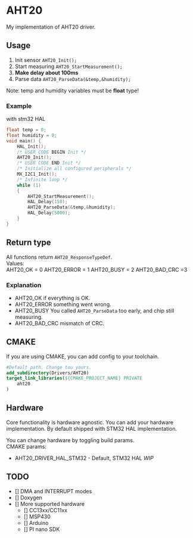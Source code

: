 # AHT20

My implementation of AHT20 driver.

## Usage

1. Init sensor `AHT20_Init();`
2. Start measuring `AHT20_StartMeasurement();`
3. **Make delay about 100ms**
4. Parse data `AHT20_ParseData(&temp,&humidity);`

Note: temp and humidity variables must be **float** type!

### Example

with stm32 HAL

```C
float temp = 0;
float humidity = 0;
void main() {
    HAL_Init();
    /* USER CODE BEGIN Init */
    AHT20_Init();
    /* USER CODE END Init */
    /* Initialize all configured peripherals */
    MX_I2C1_Init();
    /* Infinite loop */
    while (1)
    {
        AHT20_StartMeasurement();
        HAL_Delay(150);
        AHT20_ParseData(&temp,&humidity);
        HAL_Delay(5000);
    }
}
```

## Return type

All functions return `AHT20_ResponseTypeDef`.  
Values:  
    AHT20_OK = 0
    AHT20_ERROR = 1
    AHT20_BUSY = 2
    AHT20_BAD_CRC =3

### Explanation

- AHT20_OK if everything is OK.
- AHT20_ERROR something went wrong.
- AHT20_BUSY You called `AHT20_ParseData` too early, and chip still measuring.
- AHT20_BAD_CRC mismatch of CRC.

## CMAKE

If you are using CMAKE, you can add config to your toolchain.

```cmake
#Default path. Change tou yours.
add_subdirectory(Drivers/AHT20) 
target_link_libraries(${CMAKE_PROJECT_NAME} PRIVATE
    aht20
)
```

## Hardware

Core functionality is hardware agnostic. You can add your hardware implementation. By default shipped with STM32 HAL implementation.

You can change hardware by toggling build params.  
CMAKE params:

- AHT20_DRIVER_HAL_STM32 - Default, STM32 HAL
*WIP*

## TODO

- [] DMA and INTERRUPT modes
- [] Doxygen
- [] More supported hardware
  - [] CC13xx/CC11xx
  - [] MSP430
  - [] Arduino
  - [] PI nano SDK
  
